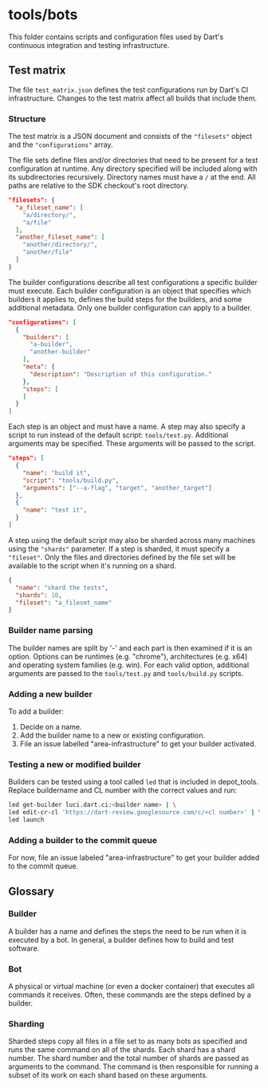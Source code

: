 # tools/bots
This folder contains scripts and configuration files used by Dart's continuous
integration and testing infrastructure.

## Test matrix
The file `test_matrix.json` defines the test configurations run by Dart's CI
infrastructure. Changes to the test matrix affect all builds that include them.

### Structure
The test matrix is a JSON document and consists of the `"filesets"` object and
the `"configurations"` array.

The file sets define files and/or directories that need to be present for a test
configuration at runtime. Any directory specified will be included along with
its subdirectories recursively. Directory names must have a `/` at the end. All
paths are relative to the SDK checkout's root directory.

```json
"filesets": {
  "a_fileset_name": [
    "a/directory/",
    "a/file"
  ],
  "another_fileset_name": [
    "another/directory/",
    "another/file"
  ]
}
```

The builder configurations describe all test configurations a specific builder
must execute. Each builder configuration is an object that specifies which
builders it applies to, defines the build steps for the builders, and some
additional metadata. Only one builder configuration can apply to a builder.

```json
"configurations": [
  {
    "builders": [
      "a-builder",
      "another-builder"
    ],
    "meta": {
      "description": "Description of this configuration."
    },
    "steps": [
    ]
  }
]
```

Each step is an object and must have a name. A step may also specify a script to
run instead of the default script: `tools/test.py`. Additional arguments may be
specified. These arguments will be passed to the script.

```json
"steps": [
  {
    "name": "build it",
    "script": "tools/build.py",
    "arguments": ["--a-flag", "target", "another_target"]
  },
  {
    "name": "test it",
  }
]
```

A step using the default script may also be sharded across many machines using
the `"shards"` parameter. If a step is sharded, it must specify a `"fileset"`.
Only the files and directories defined by the file set will be available to the
script when it's running on a shard.

```json
{
  "name": "shard the tests",
  "shards": 10,
  "fileset": "a_fileset_name"
}
```

### Builder name parsing
The builder names are split by '-' and each part is then examined if it is an
option. Options can be runtimes (e.g. "chrome"), architectures (e.g. x64) and
operating system families (e.g. win). For each valid option, additional
arguments are passed to the `tools/test.py` and `tools/build.py` scripts.

### Adding a new builder
To add a builder:

1. Decide on a name.
2. Add the builder name to a new or existing configuration.
3. File an issue labelled "area-infrastructure" to get your builder activated.

### Testing a new or modified builder
Builders can be tested using a tool called `led` that is included in
depot_tools. Replace buildername and CL number with the correct values and run:

```bash
led get-builder luci.dart.ci:<builder name> | \
led edit-cr-cl 'https://dart-review.googlesource.com/c/<cl number>' | \
led launch
```

### Adding a builder to the commit queue
For now, file an issue labeled "area-infrastructure" to get your builder added
to the commit queue.

## Glossary

### Builder
A builder has a name and defines the steps the need to be run when it is
executed by a bot. In general, a builder defines how to build and test software.

### Bot
A physical or virtual machine (or even a docker container) that executes all
commands it receives. Often, these commands are the steps defined by a builder.

### Sharding
Sharded steps copy all files in a file set to as many bots as specified and
runs the same command on all of the shards. Each shard has a shard number. The
shard number and the total number of shards are passed as arguments to the
command. The command is then responsible for running a subset of its work on
each shard based on these arguments.
